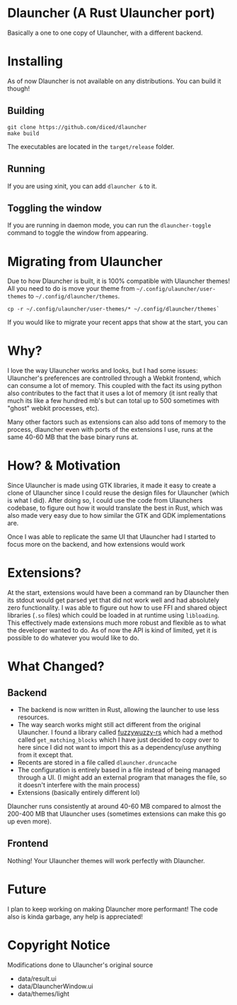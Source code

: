 # Dlauncher (A Rust Ulauncher port)
Basically a one to one copy of Ulauncher, with a different backend.

# Installing
As of now Dlauncher is not available on any distributions. You can build it though!
## Building
```shell
git clone https://github.com/diced/dlauncher
make build
```
The executables are located in the `target/release` folder.

## Running
If you are using xinit, you can add `dlauncher &` to it.

## Toggling the window
If you are running in daemon mode, you can run the `dlauncher-toggle` command to toggle the window from appearing.

# Migrating from Ulauncher
Due to how Dlauncher is built, it is 100% compatible with Ulauncher themes! All you need to do is move your theme from `~/.config/ulauncher/user-themes`
to `~/.config/dlauncher/themes`. 
```shell
cp -r ~/.config/ulauncher/user-themes/* ~/.config/dlauncher/themes`
```

If you would like to migrate your recent apps that show at the start, you can 

# Why?
I love the way Ulauncher works and looks, but I had some issues: Ulauncher's preferences are controlled through a Webkit frontend, which can consume a lot of memory. This coupled with the fact its using python also contributes to the fact that it uses a lot of memory (it isnt really that much its like a few hundred mb's but can total up to 500 sometimes with "ghost" webkit processes, etc).

Many other factors such as extensions can also add tons of memory to the process, dlauncher even with ports of the extensions I use, runs at the same 40-60 MB that the base binary runs at.

# How? & Motivation
Since Ulauncher is made using GTK libraries, it made it easy to create a clone of Ulauncher since I could reuse the design files for Ulauncher (which is what I did). After doing so, I could use the code from Ulaunchers codebase, to figure out how it would translate the best in Rust, which was also made very easy due to how similar the GTK and GDK implementations are.

Once I was able to replicate the same UI that Ulauncher had I started to focus more on the backend, and how extensions would work

# Extensions?
At the start, extensions would have been a command ran by Dlauncher then its stdout would get parsed yet that did not work well and had absolutely zero functionality. I was able to figure out how to use FFI and shared object libraries (`.so` files) which could be loaded in at runtime using `libloading`. This effectively made extensions much more robust and flexible as to what the developer wanted to do. As of now the API is kind of limited, yet it is possible to do whatever you would like to do.

# What Changed?

## Backend
* The backend is now written in Rust, allowing the launcher to use less resources.
* The way search works might still act different from the original Ulauncher. I found a library called [fuzzywuzzy-rs](https://github.com/logannc/fuzzywuzzy-rs) which had a method called `get_matching_blocks` which I have just decided to copy over to here since I did not want to import this as a dependency/use anything from it except that.
* Recents are stored in a file called `dlauncher.druncache`
* The configuration is entirely based in a file instead of being managed through a UI. (I might add an external program that manages the file, so it doesn't interfere with the main process)
* Extensions (basically entirely different lol)

Dlauncher runs consistently at around 40-60 MB compared to almost the 200-400 MB that Ulauncher uses (sometimes extensions can make this go up even more).

## Frontend
Nothing! Your Ulauncher themes will work perfectly with Dlauncher.

# Future
I plan to keep working on making Dlauncher more performant! The code also is kinda garbage, any help is appreciated!

# Copyright Notice
Modifications done to Ulauncher's original source
* data/result.ui
* data/DlauncherWindow.ui
* data/themes/light